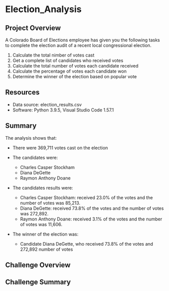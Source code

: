 # Election_Analysis

## Project Overview
A Colorado Board of Elections employee has given you the following tasks to complete the election audit of a recent local congressional election.

1. Calculate the total nimber of votes cast
2. Get a complete list of candidates who received votes
3. Calculate the total number of votes each candidate received
4. Calculate the percentage of votes each candidate won
5. Determine the winner of the election based on popular vote

## Resources
- Data source: election_results.csv
- Software: Python 3.9.5, Visual Studio Code 1.57.1

## Summary
The analysis shows that:
- There were 369,711 votes cast on the election

- The candidates were:
  - Charles Casper Stockham
  - Diana DeGette
  - Raymon Anthony Doane
  
 - The candidates results were:
    - Charles Casper Stockham:  received 23.0% of the votes and the number of votes was 85,213.
    - Diana DeGette:  received 73.8% of the votes and the number of votes was 272,892.
    - Raymon Anthony Doane: received 3.1% of the votes and the number of votes was 11,606.

- The winner of the election was:
  - Candidate Diana DeGette, who received 73.8% of the votes and 272,892 number of votes

## Challenge Overview


## Challenge Summary

